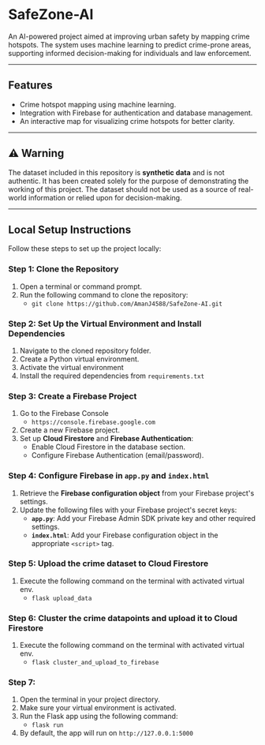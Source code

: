 # SafeZone-AI

An AI-powered project aimed at improving urban safety by mapping crime hotspots. The system uses machine learning to predict crime-prone areas, supporting informed decision-making for individuals and law enforcement.

---

## Features

- Crime hotspot mapping using machine learning.
- Integration with Firebase for authentication and database management.
- An interactive map for visualizing crime hotspots for better clarity.

---

## ⚠️ Warning

The dataset included in this repository is **synthetic data** and is not authentic. It has been created solely for the purpose of demonstrating the working of this project. The dataset should not be used as a source of real-world information or relied upon for decision-making.

---

## Local Setup Instructions

Follow these steps to set up the project locally:

### Step 1: Clone the Repository
1. Open a terminal or command prompt.
2. Run the following command to clone the repository:
   - `git clone https://github.com/AmanJ4588/SafeZone-AI.git`


### Step 2: Set Up the Virtual Environment and Install Dependencies
1. Navigate to the cloned repository folder. 
2. Create a Python virtual environment.  
3. Activate the virtual environment
4. Install the required dependencies from `requirements.txt`


### Step 3: Create a Firebase Project
1. Go to the Firebase Console
   - `https://console.firebase.google.com`
2. Create a new Firebase project.
3. Set up **Cloud Firestore** and **Firebase Authentication**:
   - Enable Cloud Firestore in the database section.
   - Configure Firebase Authentication (email/password).


### Step 4: Configure Firebase in `app.py` and `index.html`
1. Retrieve the **Firebase configuration object** from your Firebase project's settings.
2. Update the following files with your Firebase project's secret keys:
   - **`app.py`**: Add your Firebase Admin SDK private key and other required settings.
   - **`index.html`**: Add your Firebase configuration object in the appropriate `<script>` tag.


### Step 5: Upload the crime dataset to Cloud Firestore  
1. Execute the following command on the terminal with activated virtual env.
   - `flask upload_data`

### Step 6: Cluster the crime datapoints and upload it to Cloud Firestore
1. Execute the following command on the terminal with activated virtual env. 
   - `flask cluster_and_upload_to_firebase`

### Step 7: 
1. Open the terminal in your project directory.
2. Make sure your virtual environment is activated.
3. Run the Flask app using the following command:
   - `flask run`
4. By default, the app will run on `http://127.0.0.1:5000`



